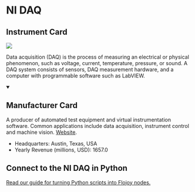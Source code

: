 
# NI DAQ

## Instrument Card

<img src="https://v5.airtableusercontent.com/v1/19/19/1691539200000/clu-gUwWi4ILx0XrCKVhtQ/HgmHlt9Pm7lP_U2vwAboVyfEGAK7e40xNpRfBY7hiU-dCpfG73x8rcYwDbiHaLxTdpdVuFDgH8Bd0JXOCJOmb1eTtRtHKo33WLx4l-qi07U/rZh2Y6XsrxfF79KizWPbVK2pzCGGRumnPdCuODv3kJc"/>
<p>Data acquisition (DAQ) is the process of measuring an electrical or physical phenomenon, such as voltage, current, temperature, pressure, or sound. A DAQ system consists of sensors, DAQ measurement hardware, and a computer with programmable software such as LabVIEW.</p>

<details open>
<summary><h2>Manufacturer Card</h2></summary>

A producer of automated test equipment and virtual instrumentation software. Common applications include data acquisition, instrument control and machine vision. <a href="https://www.ni.com/en-ca.html">Website</a>.

<ul>
  <li>Headquarters: Austin, Texas, USA</li>
  <li>Yearly Revenue (millions, USD): 1657.0</li>
</ul>
</details>

## Connect to the NI DAQ in Python

[Read our guide for turning Python scripts into Flojoy nodes.](https://docs.flojoy.ai/custom-nodes/creating-custom-node/)


